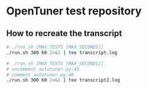 # OpenTuner test repository

## How to recreate the transcript

```sh
# ./run.sh [MAX_TESTS [MAX_SECONDS]]
./run.sh 300 60 2>&1 | tee transcript.log
```

```sh
# ./run.sh [MAX_TESTS [MAX_SECONDS]]
# uncomment autotuner.py:45
# comment autotuner.py:46
./run.sh 300 60 2>&1 | tee transcript2.log
```
